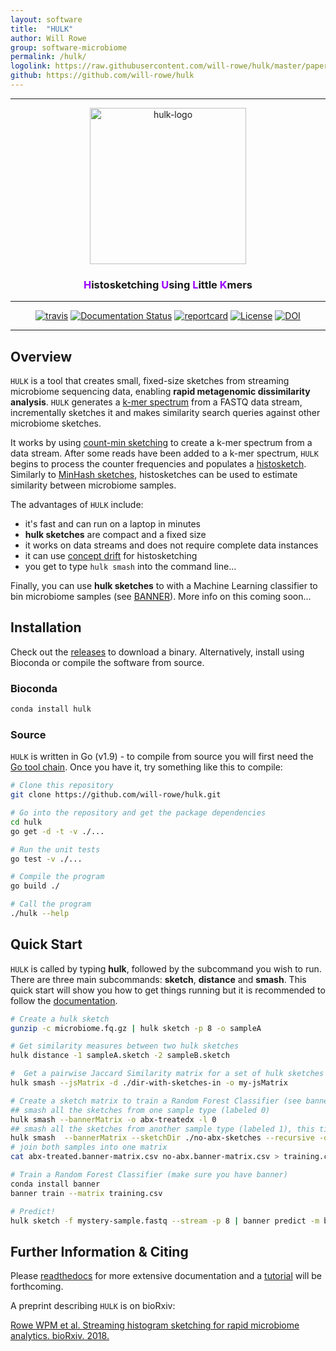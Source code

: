 ```yaml
---
layout: software
title:  "HULK"
author: Will Rowe
group: software-microbiome
permalink: /hulk/
logolink: https://raw.githubusercontent.com/will-rowe/hulk/master/paper/img/misc/hulk-logo.png
github: https://github.com/will-rowe/hulk
---
```


***

<div align="center">
    <img src="https://raw.githubusercontent.com/will-rowe/hulk/master/paper/img/misc/hulk-logo.png" alt="hulk-logo" width="250">
    <h3><a style="color:#9900FF">H</a>istosketching <a style="color:#9900FF">U</a>sing <a style="color:#9900FF">L</a>ittle <a style="color:#9900FF">K</a>mers</h3>
    <hr>
    <a href="https://travis-ci.org/will-rowe/hulk"><img src="https://travis-ci.org/will-rowe/hulk.svg?branch=master" alt="travis"></a>
    <a href='http://hulk.readthedocs.io/en/latest/?badge=latest'><img src='https://readthedocs.org/projects/hulk/badge/?version=latest' alt='Documentation Status' /></a>
    <a href="https://goreportcard.com/report/github.com/will-rowe/hulk"><img src="https://goreportcard.com/badge/github.com/will-rowe/hulk" alt="reportcard"></a>
    <a href="https://github.com/will-rowe/hulk/blob/master/LICENSE"><img src="https://img.shields.io/badge/license-MIT-orange.svg" alt="License"></a>
    <a href="https://zenodo.org/badge/latestdoi/143890875"><img src="https://zenodo.org/badge/143890875.svg" alt="DOI"></a>
</div>

***

## Overview

`HULK` is a tool that creates small, fixed-size sketches from streaming microbiome sequencing data, enabling **rapid metagenomic dissimilarity analysis**. `HULK` generates a [k-mer spectrum](https://bmcbioinformatics.biomedcentral.com/articles/10.1186/s12859-015-0875-7) from a FASTQ data stream, incrementally sketches it and makes similarity search queries against other microbiome sketches.

It works by using [count-min sketching](https://en.wikipedia.org/wiki/Count%E2%80%93min_sketch) to create a k-mer spectrum from a data stream. After some reads have been added to a k-mer spectrum, `HULK` begins to process the counter frequencies and populates a [histosketch](https://exascale.info/assets/pdf/icdm2017_HistoSketch.pdf). Similarly to [MinHash sketches](https://en.wikipedia.org/wiki/MinHash), histosketches can be used to estimate similarity between microbiome samples.

The advantages of `HULK` include:

* it's fast and can run on a laptop in minutes
* **hulk sketches** are compact and a fixed size
* it works on data streams and does not require complete data instances
* it can use [concept drift](https://en.wikipedia.org/wiki/Concept_drift) for histosketching
* you get to type `hulk smash` into the command line...

Finally, you can use **hulk sketches** to with a Machine Learning classifier to bin microbiome samples (see [BANNER](https://github.com/will-rowe/banner)). More info on this coming soon...

## Installation

Check out the [releases](https://github.com/will-rowe/hulk/releases) to download a binary. Alternatively, install using Bioconda or compile the software from source.

### Bioconda

```bash
conda install hulk
```

### Source

`HULK` is written in Go (v1.9) - to compile from source you will first need the [Go tool chain](https://golang.org/doc/install). Once you have it, try something like this to compile:

```bash
# Clone this repository
git clone https://github.com/will-rowe/hulk.git

# Go into the repository and get the package dependencies
cd hulk
go get -d -t -v ./...

# Run the unit tests
go test -v ./...

# Compile the program
go build ./

# Call the program
./hulk --help
```

## Quick Start

`HULK` is called by typing **hulk**, followed by the subcommand you wish to run. There are three main subcommands: **sketch**, **distance** and **smash**. This quick start will show you how to get things running but it is recommended to follow the [documentation](http://hulk-documentation.readthedocs.io/en/latest/?badge=latest).

```bash
# Create a hulk sketch
gunzip -c microbiome.fq.gz | hulk sketch -p 8 -o sampleA

# Get similarity measures between two hulk sketches
hulk distance -1 sampleA.sketch -2 sampleB.sketch

#  Get a pairwise Jaccard Similarity matrix for a set of hulk sketches
hulk smash --jsMatrix -d ./dir-with-sketches-in -o my-jsMatrix

# Create a sketch matrix to train a Random Forest Classifier (see banner)
## smash all the sketches from one sample type (labeled 0)
hulk smash --bannerMatrix -o abx-treatedx -l 0
## smash all the sketches from another sample type (labeled 1), this time recursively
hulk smash  --bannerMatrix --sketchDir ./no-abx-sketches --recursive -o no-abx -l 1
# join both samples into one matrix
cat abx-treated.banner-matrix.csv no-abx.banner-matrix.csv > training.csv

# Train a Random Forest Classifier (make sure you have banner)
conda install banner
banner train --matrix training.csv

# Predict!
hulk sketch -f mystery-sample.fastq --stream -p 8 | banner predict -m banner.rfc
```

## Further Information & Citing

Please [readthedocs](http://hulk.readthedocs.io/en/latest/?badge=latest) for more extensive documentation and a [tutorial](https://hulk.readthedocs.io/en/latest/tutorial.html) will be forthcoming.

A preprint describing `HULK` is on bioRxiv:

[Rowe WPM et al. Streaming histogram sketching for rapid microbiome analytics. bioRxiv. 2018.](https://doi.org/10.1101/408070)
